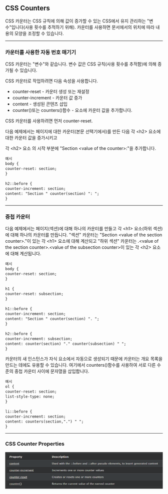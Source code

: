 ## CSS Counters

CSS 카운터는 CSS 규칙에 의해 값이 증가할 수 있는 CSS에서 유지 관리하는 "변수"입니다(사용 횟수를 추적하기 위해). 카운터를 사용하면 문서에서의 위치에 따라 내용의 모양을 조정할 수 있습니다.

---

### 카운터를 사용한 자동 번호 매기기

CSS 카운터는 "변수"와 같습니다. 변수 값은 CSS 규칙(사용 횟수를 추적함)에 의해 증가될 수 있습니다.

CSS 카운터로 작업하려면 다음 속성을 사용합니다.

- counter-reset - 카운터 생성 또는 재설정
- counter-increment - 카운터 값 증가
- content - 생성된 콘텐츠 삽입
- counter()또는 counters()함수 - 요소에 카운터 값을 추가합니다.

CSS 카운터를 사용하려면 먼저 counter-reset.

다음 예제에서는 페이지에 대한 카운터(본문 선택기에서)를 만든 다음 각 \<h2> 요소에 대한 카운터 값을 증가시키고

각 \<h2> 요소 의 시작 부분에 "Section \<value of the counter>:"을 추가합니다.

    예시
    body {
    counter-reset: section;
    }

    h2::before {
    counter-increment: section;
    content: "Section " counter(section) ": ";
    }

---

### 중첩 카운터

다음 예제에서는 페이지(섹션)에 대해 하나의 카운터를 만들고 각 \<h1> 요소(하위 섹션)에 대해 하나의 카운터를 만듭니다. "섹션" 카운터는 "Section \<value of the section counter>."이 있는 각 \<h1> 요소에 대해 계산되고 "하위 섹션" 카운터는 .\<value of the section counter>.\<value of the subsection counter>이 있는 각 \<h2> 요소에 대해 계산됩니다.

    예시
    body {
    counter-reset: section;
    }

    h1 {
    counter-reset: subsection;
    }

    h1::before {
    counter-increment: section;
    content: "Section " counter(section) ". ";
    }

    h2::before {
    counter-increment: subsection;
    content: counter(section) "." counter(subsection) " ";
    }

카운터의 새 인스턴스가 자식 요소에서 자동으로 생성되기 때문에 카운터는 개요 목록을 만드는 데에도 유용할 수 있습니다. 여기에서 counters()함수를 사용하여 서로 다른 수준의 중첩 카운터 사이에 문자열을 삽입합니다.

    예시
    ol {
    counter-reset: section;
    list-style-type: none;
    }

    li::before {
    counter-increment: section;
    content: counters(section,".") " ";
    }

---

### CSS Counter Properties

<img src='./img/css_counter.png'>
